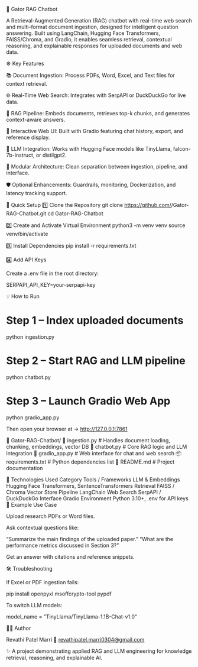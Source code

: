 🧠 Gator RAG Chatbot

A Retrieval-Augmented Generation (RAG) chatbot with real-time web search and multi-format document ingestion, designed for intelligent question answering.
Built using LangChain, Hugging Face Transformers, FAISS/Chroma, and Gradio, it enables seamless retrieval, contextual reasoning, and explainable responses for uploaded documents and web data.

⚙️ Key Features

📚 Document Ingestion: Process PDFs, Word, Excel, and Text files for context retrieval.

🌐 Real-Time Web Search: Integrates with SerpAPI or DuckDuckGo for live data.

🧩 RAG Pipeline: Embeds documents, retrieves top-k chunks, and generates context-aware answers.

💬 Interactive Web UI: Built with Gradio featuring chat history, export, and reference display.

🧠 LLM Integration: Works with Hugging Face models like TinyLlama, falcon-7b-instruct, or distilgpt2.

🧰 Modular Architecture: Clean separation between ingestion, pipeline, and interface.

🛡️ Optional Enhancements: Guardrails, monitoring, Dockerization, and latency tracking support.

🚀 Quick Setup
1️⃣ Clone the Repository
git clone https://github.com/<your-username>/Gator-RAG-Chatbot.git
cd Gator-RAG-Chatbot

2️⃣ Create and Activate Virtual Environment
python3 -m venv venv
source venv/bin/activate       

3️⃣ Install Dependencies
pip install -r requirements.txt

4️⃣ Add API Keys

Create a .env file in the root directory:

SERPAPI_API_KEY=your-serpapi-key

💡 How to Run
# Step 1 – Index uploaded documents
python ingestion.py

# Step 2 – Start RAG and LLM pipeline
python chatbot.py

# Step 3 – Launch Gradio Web App
python gradio_app.py


Then open your browser at → http://127.0.0.1:7861

📂 Gator-RAG-Chatbot/
🧠 ingestion.py        # Handles document loading, chunking, embeddings, vector DB
🤖 chatbot.py          # Core RAG logic and LLM integration
💬 gradio_app.py       # Web interface for chat and web search
📦 requirements.txt    # Python dependencies list
📝 README.md           # Project documentation


🧱 Technologies Used
Category	Tools / Frameworks
LLM & Embeddings	Hugging Face Transformers, SentenceTransformers
Retrieval	FAISS / Chroma Vector Store
Pipeline	LangChain
Web Search	SerpAPI / DuckDuckGo
Interface	Gradio
Environment	Python 3.10+, .env for API keys
🧪 Example Use Case

Upload research PDFs or Word files.

Ask contextual questions like:

“Summarize the main findings of the uploaded paper.”
“What are the performance metrics discussed in Section 3?”

Get an answer with citations and reference snippets.

🛠 Troubleshooting

If Excel or PDF ingestion fails:

pip install openpyxl msoffcrypto-tool pypdf

To switch LLM models:

model_name = "TinyLlama/TinyLlama-1.1B-Chat-v1.0"

👨‍💻 Author

Revathi Patel Marri
📧 revathipatel.marri0304@gmail.com

✨ A project demonstrating applied RAG and LLM engineering for knowledge retrieval, reasoning, and explainable AI.
